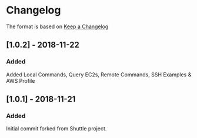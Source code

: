 # Changelog
The format is based on [Keep a Changelog](http://keepachangelog.com/en/1.0.0/)

## [1.0.2] - 2018-11-22
### Added
Added Local Commands, Query EC2s, Remote Commands, SSH Examples & AWS Profile

## [1.0.1] - 2018-11-21
### Added
Initial commit forked from Shuttle project.
